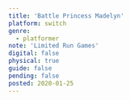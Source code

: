 ```yaml
---
title: 'Battle Princess Madelyn'
platform: switch
genre:
  - platformer
note: 'Limited Run Games'
digital: false
physical: true
guide: false
pending: false
posted: 2020-01-25
---
```


